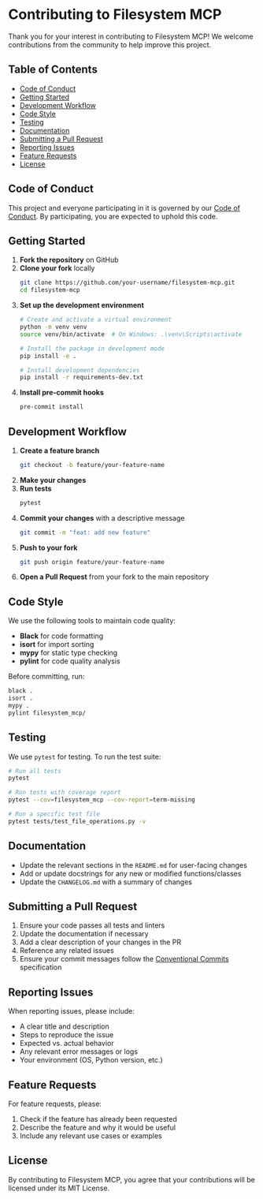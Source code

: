 # Contributing to Filesystem MCP

Thank you for your interest in contributing to Filesystem MCP! We welcome contributions from the community to help improve this project.

## Table of Contents

- [Code of Conduct](#code-of-conduct)
- [Getting Started](#getting-started)
- [Development Workflow](#development-workflow)
- [Code Style](#code-style)
- [Testing](#testing)
- [Documentation](#documentation)
- [Submitting a Pull Request](#submitting-a-pull-request)
- [Reporting Issues](#reporting-issues)
- [Feature Requests](#feature-requests)
- [License](#license)

## Code of Conduct

This project and everyone participating in it is governed by our [Code of Conduct](CODE_OF_CONDUCT.md). By participating, you are expected to uphold this code.

## Getting Started

1. **Fork the repository** on GitHub
2. **Clone your fork** locally
   ```bash
   git clone https://github.com/your-username/filesystem-mcp.git
   cd filesystem-mcp
   ```
3. **Set up the development environment**
   ```bash
   # Create and activate a virtual environment
   python -m venv venv
   source venv/bin/activate  # On Windows: .\venv\Scripts\activate

   # Install the package in development mode
   pip install -e .

   # Install development dependencies
   pip install -r requirements-dev.txt
   ```
4. **Install pre-commit hooks**
   ```bash
   pre-commit install
   ```

## Development Workflow

1. **Create a feature branch**
   ```bash
   git checkout -b feature/your-feature-name
   ```
2. **Make your changes**
3. **Run tests**
   ```bash
   pytest
   ```
4. **Commit your changes** with a descriptive message
   ```bash
   git commit -m "feat: add new feature"
   ```
5. **Push to your fork**
   ```bash
   git push origin feature/your-feature-name
   ```
6. **Open a Pull Request** from your fork to the main repository

## Code Style

We use the following tools to maintain code quality:

- **Black** for code formatting
- **isort** for import sorting
- **mypy** for static type checking
- **pylint** for code quality analysis

Before committing, run:

```bash
black .
isort .
mypy .
pylint filesystem_mcp/
```

## Testing

We use `pytest` for testing. To run the test suite:

```bash
# Run all tests
pytest

# Run tests with coverage report
pytest --cov=filesystem_mcp --cov-report=term-missing

# Run a specific test file
pytest tests/test_file_operations.py -v
```

## Documentation

- Update the relevant sections in the `README.md` for user-facing changes
- Add or update docstrings for any new or modified functions/classes
- Update the `CHANGELOG.md` with a summary of changes

## Submitting a Pull Request

1. Ensure your code passes all tests and linters
2. Update the documentation if necessary
3. Add a clear description of your changes in the PR
4. Reference any related issues
5. Ensure your commit messages follow the [Conventional Commits](https://www.conventionalcommits.org/) specification

## Reporting Issues

When reporting issues, please include:

- A clear title and description
- Steps to reproduce the issue
- Expected vs. actual behavior
- Any relevant error messages or logs
- Your environment (OS, Python version, etc.)

## Feature Requests

For feature requests, please:

1. Check if the feature has already been requested
2. Describe the feature and why it would be useful
3. Include any relevant use cases or examples

## License

By contributing to Filesystem MCP, you agree that your contributions will be licensed under its MIT License.
